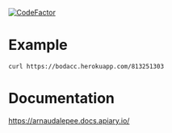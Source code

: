 [![CodeFactor](https://www.codefactor.io/repository/github/aalepere/bodacc_api/badge)](https://www.codefactor.io/repository/github/aalepere/bodacc_api)

# Example

```shell
curl https://bodacc.herokuapp.com/813251303
```

# Documentation
https://arnaudalepee.docs.apiary.io/
